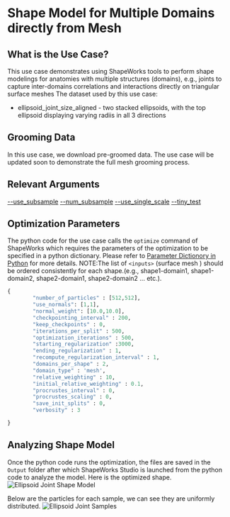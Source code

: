 # Shape Model for Multiple Domains directly from Mesh

## What is the Use Case?


This use case demonstrates using ShapeWorks tools to perform shape modelings for anatomies with multiple structures (domains), e.g., joints to capture inter-domains correlations and interactions directly on triangular surface meshes
The dataset used by this use case:

* ellipsoid_joint_size_aligned - two stacked ellipsoids, with the top ellipsoid displaying varying radiis in all 3 directions

## Grooming Data

In this use case, we download pre-groomed data. The use case will be updated soon to demonstrate the full mesh grooming process.

## Relevant Arguments
[--use_subsample](../use-cases.md#-use_subsample)
[--num_subsample](../use-cases.md#-use_subsample)
[--use_single_scale](../use-cases.md#-use_single_scale)
[--tiny_test](../use-cases.md#-tiny_test)

## Optimization Parameters
The python code for the use case calls the `optimize` command of ShapeWorks which requires the parameters of the optimization to be specified in a python dictionary. Please refer to [Parameter Dictionory in Python](../../workflow/optimize.md#parameter-dictionary-in-python) for more details.
NOTE:The list of `<inputs>` (surface mesh ) should be ordered consistently for each shape.(e.g., shape1-domain1, shape1-domain2, shape2-domain1, shape2-domain2 ... etc.).

```python
{
        "number_of_particles" : [512,512],
        "use_normals": [1,1],
        "normal_weight": [10.0,10.0],
        "checkpointing_interval" : 200,
        "keep_checkpoints" : 0,
        "iterations_per_split" : 500,
        "optimization_iterations" : 500,
        "starting_regularization" :3000,
        "ending_regularization" : 1,
        "recompute_regularization_interval" : 1,
        "domains_per_shape" : 2,
        "domain_type" : 'mesh',
        "relative_weighting" : 10, 
        "initial_relative_weighting" : 0.1,
        "procrustes_interval" : 0,
        "procrustes_scaling" : 0,
        "save_init_splits" : 0,
        "verbosity" : 3

}
```

## Analyzing Shape Model
Once the python code runs the optimization, the files are saved in the `Output` folder after which ShapeWorks Studio is launched from the python code to analyze the model. 
Here is the optimized shape.
![Ellipsoid Joint Shape Model](https://sci.utah.edu/~shapeworks/doc-resources/gifs/ellipsoid_md_mesh_model.gif)

Below are the particles for each sample, we can see they are uniformly distributed.
![Ellipsoid Joint Samples](https://sci.utah.edu/~shapeworks/doc-resources/pngs/ellipsoid_md_mesh_samples.png)
